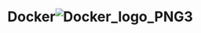 # Docker![Docker_logo_PNG3](https://user-images.githubusercontent.com/67580321/230393309-0741a3a4-979c-459d-bc56-5a4d0373ee5b.png)
